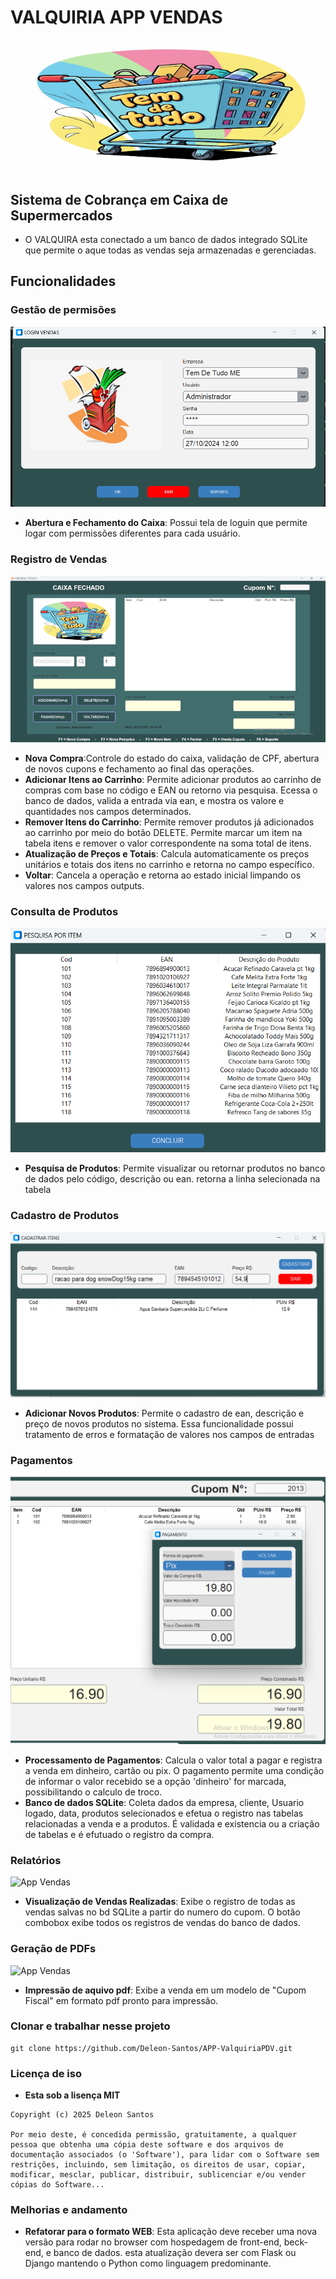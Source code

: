 # VALQUIRIA APP VENDAS
![App Vendas](img/banner.png)

## Sistema de Cobrança em Caixa de Supermercados

- O VALQUIRA esta conectado a um banco de dados integrado SQLite que permite o aque todas as vendas seja armazenadas e gerenciadas.

## Funcionalidades

### Gestão de permisões
![App Vendas](img/tela-de-login.png)
- **Abertura e Fechamento do Caixa**: Possui tela de loguin que permite logar com permissões diferentes para cada usuário.

### Registro de Vendas
![App Vendas](img/tela-de-vendas.png)
- **Nova Compra**:Controle do estado do caixa, validação de CPF, abertura de novos cupons e fechamento ao final das operações.  
- **Adicionar Itens ao Carrinho**: Permite adicionar produtos ao carrinho de compras com base no código e EAN ou retorno via pesquisa. Ecessa o banco de dados, valida a entrada via ean, e mostra os valore e quantidades nos campos determinados.
- **Remover Itens do Carrinho**: Permite remover produtos já adicionados ao carrinho por meio do botão DELETE. Permite marcar um item na tabela itens e remover o valor correspondente na soma total de itens.
- **Atualização de Preços e Totais**: Calcula automaticamente os preços unitários e totais dos itens no carrinho e retorna no campo específico.
- **Voltar**: Cancela a operação e retorna ao estado inicial limpando os valores nos campos outputs.

### Consulta de Produtos

![App Vendas](img/tela-de-pesquisa.png)
- **Pesquisa de Produtos**: Permite visualizar ou retornar produtos no banco de dados pelo código, descrição ou ean. retorna a linha selecionada na tabela

### Cadastro de Produtos
![App Vendas](img/tela-de-cadastros.png)
- **Adicionar Novos Produtos**: Permite o cadastro de ean, descrição e preço de novos produtos no sistema. Essa funcionalidade possui tratamento de erros e formatação de valores nos campos de entradas

### Pagamentos
![App Vendas](img/tela-de-pagamentos.png)
- **Processamento de Pagamentos**: Calcula o valor total a pagar e registra a venda em dinheiro, cartão ou pix. O pagamento permite uma condição de informar o valor recebido se a opção 'dinheiro' for marcada, possibilitando o calculo de troco.
- **Banco de dados SQLite**: Coleta dados da empresa, cliente, Usuario logado, data, produtos selecionados e efetua o registro nas tabelas relacionadas a venda e a produtos. É validada e existencia ou a criação de tabelas e é efutuado o registro da compra.


### Relatórios
![App Vendas](img/impressãoDoc.png)
- **Visualização de Vendas Realizadas**: Exibe o registro de todas as vendas salvas no bd SQLite a partir do numero do cupom. O botão combobox exibe todos os registros de vendas do banco de dados.

### Geração de PDFs
![App Vendas](img/impressão.png)
- **Impressão de aquivo pdf**: Exibe a venda em um modelo de "Cupom Fiscal" em formato pdf pronto para impressão.

### Clonar e trabalhar nesse projeto

```
git clone https://github.com/Deleon-Santos/APP-ValquiriaPDV.git
```

### Licença de iso 
- **Esta sob a lisença MIT**
```
Copyright (c) 2025 Deleon Santos

Por meio deste, é concedida permissão, gratuitamente, a qualquer pessoa que obtenha uma cópia deste software e dos arquivos de documentação associados (o 'Software'), para lidar com o Software sem restrições, incluindo, sem limitação, os direitos de usar, copiar, modificar, mesclar, publicar, distribuir, sublicenciar e/ou vender cópias do Software...
```
### Melhorias e andamento
- **Refatorar para o formato WEB**: Esta aplicação deve receber uma nova versão para rodar no browser com hospedagem de front-end, beck-end, e banco de dados. esta atualização devera ser com Flask ou Django mantendo o Python como linguagem predominante.




